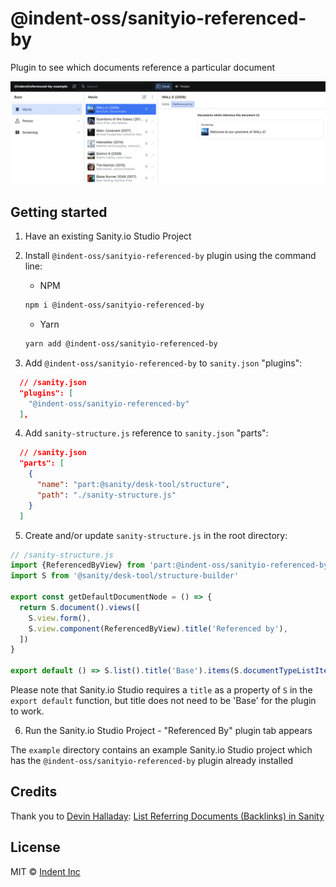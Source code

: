 # @indent-oss/sanityio-referenced-by

Plugin to see which documents reference a particular document

![Indent - Sanityio referenced-by Plugin Example](./referenced-by-example.png "Indent - Referenced By Plugin")

## Getting started

1. Have an existing Sanity.io Studio Project

2. Install `@indent-oss/sanityio-referenced-by` plugin using the command line:

    - NPM

    ```bash
    npm i @indent-oss/sanityio-referenced-by
    ```

    - Yarn

    ```bash
    yarn add @indent-oss/sanityio-referenced-by
    ```

3. Add `@indent-oss/sanityio-referenced-by` to `sanity.json` "plugins":
```json
  // /sanity.json
  "plugins": [
    "@indent-oss/sanityio-referenced-by"
  ],
```

4. Add `sanity-structure.js` reference to `sanity.json` "parts":
```json
  // /sanity.json
  "parts": [
    {
      "name": "part:@sanity/desk-tool/structure",
      "path": "./sanity-structure.js"
    }
  ]
```

5. Create and/or update `sanity-structure.js` in the root directory:

```js
// /sanity-structure.js
import {ReferencedByView} from 'part:@indent-oss/sanityio-referenced-by'
import S from '@sanity/desk-tool/structure-builder'

export const getDefaultDocumentNode = () => {
  return S.document().views([
    S.view.form(),
    S.view.component(ReferencedByView).title('Referenced by'),
  ])
}

export default () => S.list().title('Base').items(S.documentTypeListItems())
```

Please note that Sanity.io Studio requires a `title` as a property of `S` in the `export default` function, but title does not need to be 'Base' for the plugin to work.

6. Run the Sanity.io Studio Project - "Referenced By" plugin tab appears

The `example` directory contains an example Sanity.io Studio project which has the `@indent-oss/sanityio-referenced-by` plugin already installed

## Credits

Thank you to [Devin Halladay](https://www.sanity.io/exchange/community/theflowingsky): [List Referring Documents (Backlinks) in Sanity](https://www.sanity.io/schemas/list-referring-documents-backlinks-in-sanity-1a8ada64)

## License

MIT © [Indent Inc](https://indent.com/)
